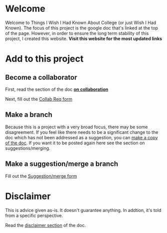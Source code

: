 # Welcome

Welcome to Things I Wish I Had Known About College (or just Wish I Had Known). The focus of this project is the google doc that's linked at the top of the page. However, in order to ensure the long term stability of this project, I created this website. **Visit this website for the most updated links**

# Add to this project

## Become a collaborator

First, read the section of the doc [**on collaboration**](https://docs.google.com/document/d/19_JHmwugRqefrHMWd3hp4iLn2lFvA7Rb2OhApmZupbc/edit#heading=h.5kahg2qsxls8)

Next, fill out the [Collab Req form](https://docs.google.com/forms/d/e/1FAIpQLSe8GFZ_0WNpav3qNvHFfXvwNOw195cOrozIYFSUQOJgSYawng/viewform?usp=sf_link)</kbd>

## Make a branch

Because this is a project with a very broad focus, there may be some disagreement. If you feel like there needs to be a significant change to the doc which has not been addressed as a suggestion, you can [make a copy of the doc](https://support.google.com/docs/answer/49114?co=GENIE.Platform%3DDesktop&hl=en#zippy=%2Cmake-a-copy-of-a-file). If you want it to be posted again here see the section on suggestions/merging.

## Make a suggestion/merge a branch

Fill out the [Suggestion/merge form](https://docs.google.com/forms/d/e/1FAIpQLSe8qWwIA6xOxx55R4bqVfLQVgbkH21BabkPiUfnB_ZtMOVjGA/viewform?usp=sf_link)

# Disclaimer

This is advice given as-is. It doesn't guarantee anything. In addtion, it's told from a specific perspective.

Read the [disclaimer section](https://docs.google.com/document/d/19_JHmwugRqefrHMWd3hp4iLn2lFvA7Rb2OhApmZupbc/edit#heading=h.4nayv1yfbqvt) of the doc.
